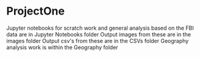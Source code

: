 # ProjectOne
Jupyter notebooks for scratch work and general analysis based on the FBI data are in Jupyter Notebooks folder
Output images from these are in the images folder
Output csv's from these are in the CSVs folder
Geography analysis work is within the Geography folder
